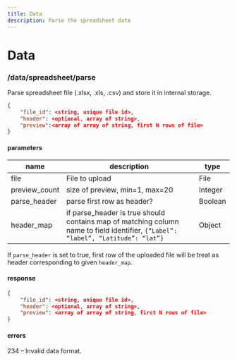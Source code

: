 ```yaml
---
title: Data
description: Parse the spreadsheet data
---
```


# Data

### /data/spreadsheet/parse

Parse spreadsheet file (.xlsx, .xls, .csv) and store it in internal storage.

```json
{
    "file_id": <string, unique file id>,
    "header": <optional, array of string>,
    "preview":<array of array of string, first N rows of file>
}
```

#### parameters

| name | description | type
|------|-------------|-----
| file | File to upload | File
| preview_count | size of preview, min=1, max=20 | Integer
| parse_header | parse first row as header? | Boolean
| header_map | if parse_header is true should contains map of matching column name to field identifier, `{“Label”: “label”, “Latitude”: “lat”}` | Object

If `parse_header` is set to true, first row of the uploaded file will be treat as header corresponding to given `header_map`.

#### response

```json
{
    "file_id": <string, unique file id>,
    "header": <optional, array of string>,
    "preview": <array of array of string, first N rows of file>
}
```

#### errors

234 – Invalid data format.